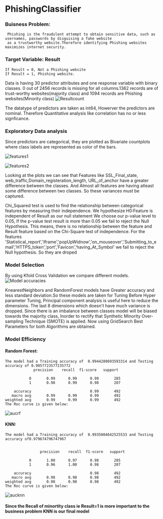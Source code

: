 # PhishingClassifier
### Buisness Problem:
     Phishing is the fraudulent attempt to obtain sensitive data, such as usernames, passwords by disguising a fake website
     as a trustworthy website.Therefore identifying Phishing websites maximizes internet security.
### Target Variable: Result
    If Result = 0, Not a Phishing website
    If Result = 1, Phishing website.
    
Data is having 30 predictor attributes and one response variable with binary classes. 0 out of 2456 records is missing for all columns.1362 records are of trust-worthy websites(majority class) and  1094 records are Phishing websites(Minority class)
![Resultcount](https://user-images.githubusercontent.com/60782716/87672405-84799500-c790-11ea-95cf-270642efe661.PNG)

The datatype of predictors are taken as int64, Howerver the predictors are nominal. Therefore Quantitative analysis like correlation has no or less signficance.

### Exploratory Data analysis
Since predictors are categorical, they are plotted as Bivariate countplots  where class labels are represented as color of the bars.

![features1](https://user-images.githubusercontent.com/60782716/87689485-e2fd3e00-c7a5-11ea-8f8d-7c3705bb7c92.PNG)

![features2](https://user-images.githubusercontent.com/60782716/87690496-2ad09500-c7a7-11ea-802c-7512518e5816.PNG)

Looking at the plots we can see that Features like SSL_Final_state, web_traffic,Domain_registeration_length, URL_of_anchor have a greater difference between the classes. 
And Almost all features are having atleast some difference between two classes. So these variances must be captured.



Chi_Squared test is used to find the relationship between categorical features by measuring their independence.
We hypothesize H0:Feature is independent of Result as our null statement
We choose our p-value level to 0.05, If the p-value test result is more than 0.05 we fail to reject the Null Hypothesis. This means, there is no relationship between the feature  and Result feature based on the Chi-Square test of independence.
For the features 'Statistical_report','Iframe','popUpWidnow','on_mouseover','Submitting_to_email','HTTPS_token','port','Favicon','having_At_Symbol' we fail to reject the Null hypothesis. So they are droped
### Model Selection
By using Kfold Cross Validation we compare different models.
![Model accuracies](https://user-images.githubusercontent.com/60782716/87711717-49458900-c7c5-11ea-9976-36e855051847.PNG)

KnearestNeighbors and RandomForest models have Greater accuracy and less standard deviation.So these models are taken for Tuning
Before Hyper parameter Tuning, Principal component analysis is useful here to reduce the dimensions. The last 8 dimensions which doesn't have much variance is dropped.
Since there is an imbalance between classes model will be biased towards the majority class, Inorder to rectify that Synthetic Minority Over-sampling Technique (SMOTE)  is applied.
Now using GridSearch Best Parameters for both Algorithms are obtained.

### Model Efficiency
 #### Random Forest:
    The model had a Training accuracy of  0.9944289693593314 and Testing accuracy of 0.9857723577235772
                 precision    recall  f1-score   support

               0       0.99      0.99      0.99       285
               1       0.98      0.99      0.98       207

        accuracy                           0.99       492
       macro avg       0.99      0.99      0.99       492
    weighted avg       0.99      0.99      0.99       492
    The Roc curve is given below:
    
  ![aucrf](https://user-images.githubusercontent.com/60782716/87716546-9a0cb000-c7cc-11ea-8d73-e5f211b9342e.PNG)
    
    
    
  #### KNN:
    The model had a Training accuracy of  0.9935004642525533 and Testing accuracy of0.979674796747967
    
    
                    precision    recall  f1-score   support

               0       1.00      0.97      0.98       285
               1       0.96      1.00      0.98       207

        accuracy                           0.98       492
       macro avg       0.98      0.98      0.98       492
    weighted avg       0.98      0.98      0.98       492
    The Roc curve is given below:

 ![aucknn](https://user-images.githubusercontent.com/60782716/87716534-9711bf80-c7cc-11ea-9b04-84456b1c02fb.PNG)





#### Since the Recall of minortity class ie Result=1 is more important to the business problem KNN is our final model


 
